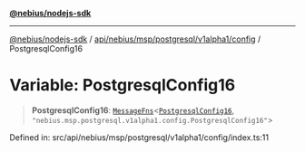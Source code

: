 [**@nebius/nodejs-sdk**](../../../../../../../README.md)

---

[@nebius/nodejs-sdk](../../../../../../../README.md) / [api/nebius/msp/postgresql/v1alpha1/config](../README.md) / PostgresqlConfig16

# Variable: PostgresqlConfig16

> **PostgresqlConfig16**: [`MessageFns`](../../../../../../../runtime/protos/core/interfaces/MessageFns.md)\<[`PostgresqlConfig16`](../interfaces/PostgresqlConfig16.md), `"nebius.msp.postgresql.v1alpha1.config.PostgresqlConfig16"`\>

Defined in: src/api/nebius/msp/postgresql/v1alpha1/config/index.ts:11
